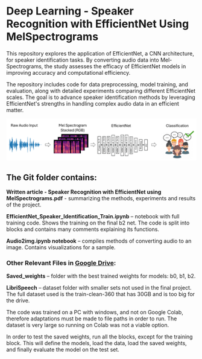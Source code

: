 # Deep Learning - Speaker Recognition with EfficientNet Using MelSpectrograms
This repository explores the application of EfficientNet, a CNN architecture, for speaker identification tasks.
By converting audio data into Mel-Spectrograms, the study assesses the efficacy of EfficientNet models in improving accuracy and computational efficiency.

The repository includes code for data preprocessing, model training, and evaluation, along with detailed experiments comparing different EfficientNet scales.
The goal is to advance speaker identification methods by leveraging EfficientNet's strengths in handling complex audio data in an efficient matter.

![Project Overview](project%20overview.png)

## The Git folder contains:

**Written article - Speaker Recognition with EfficientNet using MelSpectrograms.pdf** - summarizing the methods, experiments and results of the project.

**EfficientNet_Speaker_Identification_Train.ipynb** – notebook with full training code. Shows
the training on the final b2 net. The code is split into blocks and contains many comments explaining
its functions.

**Audio2img.ipynb notebook** – compiles methods of converting audio to an image.
Contains visualizations for a sample.

### Other Relevant Files in [Google Drive](https://drive.google.com/drive/folders/1rCVFzIBS2zz7XPMqs6PcmatyaN0wL4qF?usp=drive_link):

**Saved_weights** – folder with the best trained weights for models: b0, b1, b2.

**LibriSpeech** – dataset folder with smaller sets not used in the final project. The full dataset used is
the train-clean-360 that has 30GB and is too big for the drive.

The code was trained on a PC with windows, and not on Google Colab, therefore adaptations must be
made to file paths in order to run. The dataset is very large so running on Colab was not a viable
option.

In order to test the saved weights, run all the blocks, except for the training block. This will define the
models, load the data, load the saved weights, and finally evaluate the model on the test set. 
